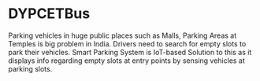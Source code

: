# DYPCETBus
Parking vehicles in huge public places such as Malls, Parking Areas at Temples is big problem in India. Drivers need to search for empty slots to park their vehicles. Smart Parking System is IoT-based Solution to this as it displays info regarding empty slots at entry points by sensing vehicles at parking slots.
